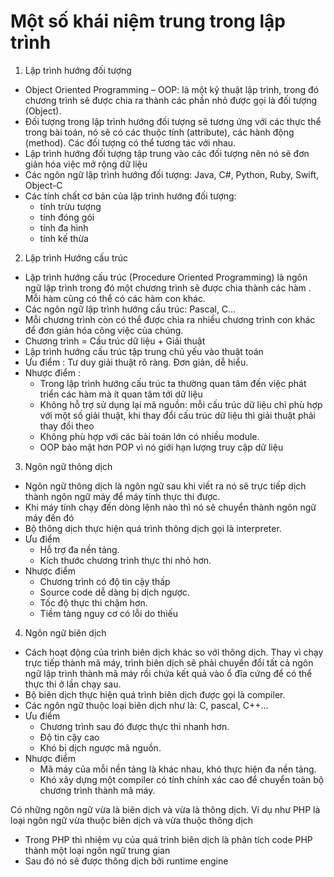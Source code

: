 # Một số khái niệm trung trong lập trình 
1. Lập trình hướng đối tượng 
- Object Oriented Programming – OOP: là một kỹ thuật lập trình, trong đó chương trình sẽ được chia ra thành các phần nhỏ được gọi là đối tượng (Object).
- Đối tượng trong lập trình hướng đối tượng sẽ tương ứng với các thực thể trong bài toán, nó sẽ có các thuộc tính (attribute), các hành động (method). Các đối tượng có thể tương tác với nhau.
- Lập trình hướng đối tượng tập trung vào các đối tượng nên nó sẽ đơn giản hóa việc mở rộng dữ liệu
- Các ngôn ngữ lập trình hướng đối tượng: Java, C#, Python, Ruby, Swift, Object-C
- Các tính chất cơ bản của lập trình hướng đối tượng: 
    - tính trừu tượng
    - tính đóng gói
    - tính đa hình
    - tính kế thừa


2. Lập trình Hướng cấu trúc
- Lập trình hướng cấu trúc (Procedure Oriented Programming) là ngôn ngữ lập trình trong đó một chương trình sẽ được chia thành các hàm . Mỗi hàm cũng có thể có các hàm con khác.
- Các ngôn ngữ lập trình hướng cấu trúc: Pascal, C…  
-  Mỗi chương trình còn có thể được chia ra nhiều chương trình con khác để đơn giản hóa công việc của chúng. 
- Chương trình = Cấu trúc dữ liệu + Giải thuật
- Lập trình hướng cấu trúc tập trung chủ yếu vào thuật toán 
- Ưu điểm : Tư duy giải thuật rõ ràng. Đơn giản, dễ hiểu. 
- Nhược điểm : 
    - Trong lập trình hướng cấu trúc ta thường quan tâm đến việc phát triển các hàm mà ít quan tâm tới dữ liệu 
    - Không hỗ trợ sử dụng lại mã nguồn: mỗi cấu trúc dữ liệu chỉ phù hợp với một số giải thuật, khi thay đổi cấu trúc dữ liệu thì giải thuật phải thay đổi theo
    - Không phù hợp với các bài toán lớn có nhiều module. 
    - OOP bảo mật hơn POP vì nó giới hạn lượng truy cập dữ liệu 

3. Ngôn ngữ thông dịch 
- Ngôn ngữ thông dịch là ngôn ngữ sau khi viết ra nó sẽ trực tiếp dịch thành ngôn ngữ máy để máy tính thực thi được. 
- Khi máy tính chạy đến dòng lệnh nào thì nó sẽ chuyển thành ngôn ngữ máy đến đó 
- Bộ thông dịch thực hiện quá trình thông dịch gọi là interpreter.
- Ưu điểm 
    - Hỗ trợ đa nền tảng.
    - Kích thước chương trình thực thi nhỏ hơn.
- Nhược điểm 
    - Chương trình có độ tin cậy thấp
    - Source code dễ dàng bị dịch ngược.
    - Tốc độ thực thi chậm hơn.
    - Tiềm tàng nguy cơ có lỗi do thiếu     

4. Ngôn ngữ biên dịch 
- Cách hoạt động của trình biên dịch khác so với thông dịch. Thay vì chạy trực tiếp thành mã máy, trình biên dịch sẽ phải chuyển đổi tất cả ngôn ngữ lập trình thành mã máy rồi chứa kết quả vào ổ đĩa cứng để có thể thực thi ở lần chạy sau.
- Bộ biên dịch thực hiện quá trình biên dịch được gọi là compiler.
- Các ngôn ngữ thuộc loại biên dịch như là: C, pascal, C++... 
- Ưu điểm 
    - Chương trình sau đó được thực thi nhanh hơn.
    - Độ tin cậy cao
    - Khó bị dịch ngược mã nguồn.   
- Nhược điểm 
    - Mã máy của mỗi nền tảng là khác nhau, khó thực hiện đa nền tảng.
    - Khó xây dựng một compiler có tính chính xác cao để chuyển toàn bộ chương trình thành mã máy.

Có những ngôn ngữ vừa là biên dịch và vừa là thông dịch. Ví dụ như PHP là loại ngôn ngữ vừa thuộc biên dịch và vừa thuộc thông dịch 
- Trong PHP thì nhiệm vụ của quá trình biên dịch là phân tích code PHP thành một loại ngôn ngữ trung gian 
- Sau đó nó sẽ được thông dịch bởi runtime engine 